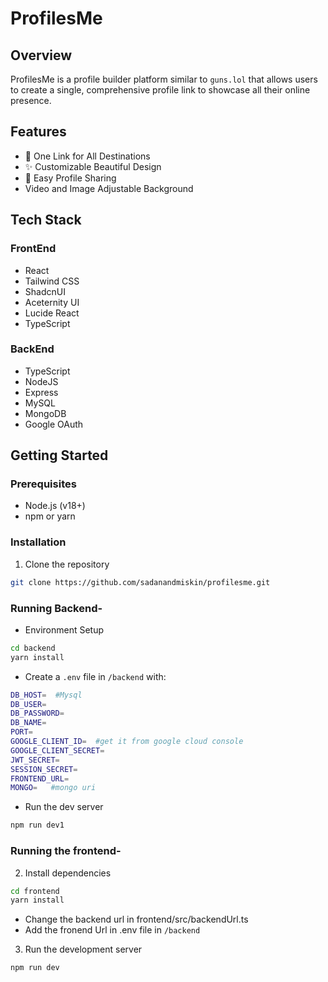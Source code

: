 # ProfilesMe

## Overview

ProfilesMe is a profile builder platform similar to `guns.lol` that allows users to create a single, comprehensive profile link to showcase all their online presence.

## Features

- 🔗 One Link for All Destinations
- ✨ Customizable Beautiful Design
- 🚀 Easy Profile Sharing
- Video and Image Adjustable Background

## Tech Stack

### FrontEnd
- React
- Tailwind CSS
- ShadcnUI
- Aceternity UI
- Lucide React
- TypeScript

### BackEnd
- TypeScript
- NodeJS
- Express
- MySQL
- MongoDB
- Google OAuth

## Getting Started

### Prerequisites

- Node.js (v18+)
- npm or yarn

### Installation

1. Clone the repository
```bash
git clone https://github.com/sadanandmiskin/profilesme.git
```


### Running Backend-

- Environment Setup
```bash
cd backend
yarn install
```

- Create a `.env` file in `/backend` with:
```bash
DB_HOST=  #Mysql
DB_USER=
DB_PASSWORD=
DB_NAME=
PORT=
GOOGLE_CLIENT_ID=  #get it from google cloud console
GOOGLE_CLIENT_SECRET=
JWT_SECRET=
SESSION_SECRET=
FRONTEND_URL=
MONGO=   #mongo uri
```

- Run the dev server
```bash
npm run dev1
```



### Running the frontend-
2. Install dependencies
```bash
cd frontend
yarn install
```


- Change the backend url in frontend/src/backendUrl.ts
- Add the fronend Url in .env file in `/backend`

3. Run the development server
```bash
npm run dev
```


